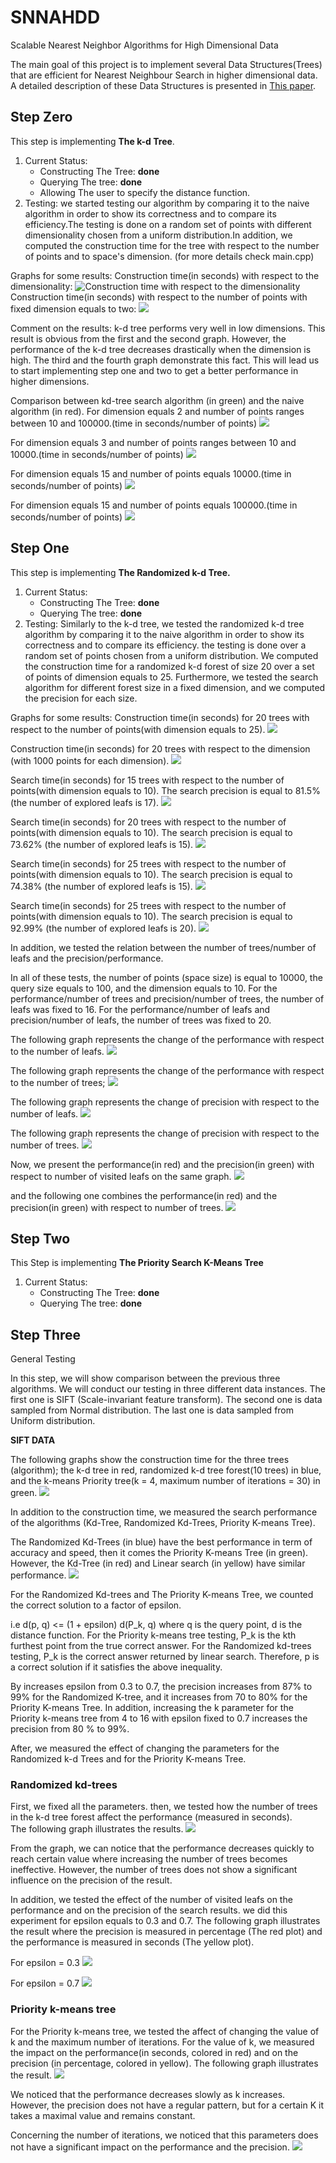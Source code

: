 # SNNAHDD

Scalable Nearest Neighbor Algorithms for High Dimensional Data

The main goal of this project is to implement several Data Structures(Trees) that are efficient for Nearest Neighbour Search in higher dimensional data.
A detailed description of these Data Structures is presented in [This paper](https://github.com/CHoudrouge4/SNNAHDD/blob/master/06809191.pdf).



## Step Zero
This step is implementing **The k-d Tree**.

1. Current Status:
	* Constructing The Tree: **done**
	* Querying  The tree: **done**
	* Allowing The user to specify the distance function.
2. Testing:
	we started testing our algorithm by comparing it to the naive algorithm in order to show its correctness and to compare its efficiency.The testing is done on a random set of points with different dimensionality chosen from a uniform distribution.In addition, we computed the construction time for the tree with respect to the number of points and to space's dimension. (for more details check main.cpp)

Graphs for some results:
Construction time(in seconds) with respect to the dimensionality:
![Construction time with respect to the dimensionality](./imges/const_dim.png)
Construction time(in seconds) with respect to the number of points with fixed dimension equals to two:
![](./imges/const-pts.png)

Comment on the results: k-d tree performs very well in low dimensions. This result is obvious from the first and the second graph. However, the performance of the k-d tree decreases drastically when the dimension is high. The third and the fourth graph demonstrate this fact. This will lead us to start implementing step one and two to get a better performance in higher dimensions.

Comparison between kd-tree search algorithm (in green) and the naive algorithm (in red).
For dimension equals 2 and number of points ranges between 10 and 100000.(time in seconds/number of points)
![](./imges/100000_2.png)

For dimension equals 3 and number of points ranges between 10 and 10000.(time in seconds/number of points)
![](./imges/10000_3.png)

For dimension equals 15 and number of points equals 10000.(time in seconds/number of points)
![](./imges/10000_15.png)

For dimension equals 15 and number of points equals 100000.(time in seconds/number of points)
![](./imges/100000_15.png)





## Step One
This step is implementing **The Randomized k-d Tree.**

1. Current Status:
	* Constructing The Tree: **done**
	* Querying  The tree: **done**
2. Testing:
	Similarly to the k-d tree, we tested the randomized k-d tree algorithm by comparing it to the naive algorithm in order to show its correctness and to compare its efficiency. the testing is done over a random set of points chosen from a uniform distribution.
	We computed the construction time for a randomized k-d forest of size 20 over a set of points of dimension equals to 25.
	Furthermore, we tested the search algorithm for different forest size in a fixed dimension, and we computed the precision for each size.

Graphs for some results:
Construction time(in seconds) for 20 trees with respect to the number of points(with dimension equals to 25).
![](./imges/rconst10000_25_20.png)

Construction time(in seconds) for 20 trees with respect to the dimension (with 1000 points for each dimension).
![](./imges/dim1000.png)

Search time(in seconds) for 15 trees with respect to the number of points(with dimension equals to 10). The search precision is equal to 81.5% (the number of explored leafs is 17).
![](./imges/test1/15_trees_7_leafs_10000_81.5_.png)

Search time(in seconds) for 20 trees with respect to the number of points(with dimension equals to 10). The search precision is equal to 73.62% (the number of explored leafs is 15).
![](./imges/test1/20_trees_15_leafs_10000_73.62_.png)

Search time(in seconds) for 25 trees with respect to the number of points(with dimension equals to 10). The search precision is equal to 74.38% (the number of explored leafs is 15).
![](./imges/test1/25_trees_15_leafs_10000_74.38_.png)

Search time(in seconds) for 25 trees with respect to the number of points(with dimension equals to 10). The search precision is equal to 92.99% (the number of explored leafs is 20).
![](./imges/test1/25_trees_20_leafs_10000_92_99_.png)

In addition, we tested the relation between the number of trees/number of leafs and the precision/performance.

In all of these tests, the number of points (space size) is equal to 10000, the query size equals to 100, and the dimension equals to 10.
For the performance/number of trees and precision/number of trees, the number of leafs was fixed to 16.
For the performance/number of leafs and precision/number of leafs, the number of trees was fixed to 20.

The following graph represents the change of the performance with respect to the number of leafs.
![](./imges/leaf_trees/performance_number_of_leafs.png)

The following graph represents the change of the performance with respect to the number of trees;
![](./imges/leaf_trees/performance_number_of_trees.png)

The following graph represents the change of precision with respect to the number of leafs.
![](./imges/leaf_trees/precision_per_leaf.png)

The following graph represents the change of precision with respect to the number of trees.
![](./imges/leaf_trees/precision_trees.png)

Now, we present the performance(in red) and the precision(in green) with respect to number of visited leafs on the same graph.
![](./imges/test1/precision_performance_leafs.png)

and the following one combines the performance(in red) and the precision(in green) with respect to number of trees.
![](./imges/test1/precision_performance_trees.png)

## Step Two
This Step is implementing **The Priority Search K-Means Tree**

1. Current Status:
	* Constructing The Tree: **done**
	* Querying  The tree: **done**

## Step Three
General Testing

In this step, we will show comparison between the previous three algorithms.
We will conduct our testing in three different data instances. The first one is SIFT (Scale-invariant feature transform). The second one is data sampled from Normal distribution. The last one is data sampled from Uniform distribution.

**SIFT DATA**

The following graphs show the construction time for the three trees (algorithm);
the k-d tree in red, randomized k-d tree forest(10 trees) in blue, and the k-means Priority tree(k = 4, maximum number of iterations = 30) in green.
![](./imges/sift_construction_time.png)

In addition to the construction time, we measured the search performance of the algorithms (Kd-Tree, Randomized Kd-Trees, Priority K-means Tree).

The Randomized Kd-Trees (in blue) have the best performance in term of accuracy and speed, then it comes the Priority K-means Tree (in green). However, the Kd-Tree (in red) and Linear search (in yellow) have similar performance.
![](./imges/sift_search.png)

For the Randomized Kd-trees and The Priority K-means Tree, we counted the correct solution to a factor of epsilon.

i.e d(p, q) <= (1 + epsilon) d(P_k, q)
where q is the query point, d is the distance function.
For the Priority k-means tree testing, P_k is the kth furthest point from the true correct answer.
For the Randomized kd-trees testing, P_k is the correct answer returned by linear search.
Therefore, p is a correct solution if it satisfies the above inequality.

By increases epsilon from 0.3 to 0.7, the precision increases from 87% to 99% for the Randomized K-tree, and it increases from 70 to 80% for the Priority K-means Tree.
In addition, increasing the k parameter for the Priority k-means tree from 4 to 16 with epsilon fixed to 0.7 increases the precision from 80 % to 99%.

After, we measured the effect of changing the parameters for the Randomized k-d Trees and for the Priority K-means Tree.
### Randomized kd-trees
First, we fixed all the parameters. then, we tested how the number of trees in the k-d tree forest affect the performance (measured in seconds).  
The following graph illustrates the results.
![](./imges/param/performance_number_of_trees.png)

From the graph, we can notice that the performance decreases quickly to reach certain value where increasing the number of trees becomes ineffective.
However, the number of trees does not show a significant influence on the precision of the result.

In addition, we tested the effect of the number of visited leafs on the performance and on the precision of the search results.
we did this experiment for epsilon equals to 0.3 and 0.7.
The following graph illustrates the result where the precision is measured in percentage (The red plot)
and the performance is measured in seconds (The yellow plot).

For epsilon = 0.3
![](./imges/param/epsilon03.png)

For epsilon = 0.7
![](./imges/param/EP07.png)

### Priority k-means tree
For the Priority k-means tree, we tested the affect of changing the value of k and the maximum number of iterations.
For the value of k, we measured the impact on the performance(in seconds, colored in red) and on the precision (in percentage, colored in yellow).
The following graph illustrates the result.
![](./imges/param/kmeans_performance_precision.png)

We noticed that the performance decreases slowly as k increases. However, the precision does not have a regular pattern, but for a certain K it takes a maximal value and remains constant.

Concerning the number of iterations, we noticed that this parameters does not have a significant impact on the performance and the precision.
![](./imges/param/imax.png)

